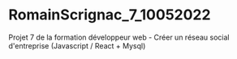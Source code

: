 # RomainScrignac_7_10052022
Projet 7 de la formation développeur web - Créer un réseau social d'entreprise (Javascript / React + Mysql)
